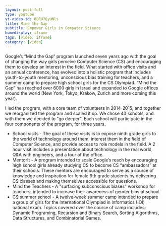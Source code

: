 ```yaml
---
layout: post-full
type: youtube
yt-video-id: 0QRU7QyUNls
title: Mind the Gap
subtitle: Empower Girls in Computer Science
homedisplay: iframe
tags: [video, iframe]
category: [video]
---
```


Google’s “Mind the Gap” program launched seven years ago with the goal of changing the way girls perceive Computer Science (CS) and encouraging them to develop an interest in the field.
What started with office visits and an annual conference, has evolved into a holistic program that includes youth-to-youth mentoring, unconscious bias training for teachers, and a summer camp to prepare high school girls for the CS Olympiad.  “Mind the Gap” has reached over 6000 girls in Israel and expanded to Google offices around the world (New York, Tokyo, Krakow, Zurich and more coming this year).

I led the program, with a core team of volunteers in 2014-2015, and together we reorganized the program and scaled it up. We chose 40 schools, and with them we decided to "go deeper". Each school will participate in the four components of the program, for three years.

* School visits - The goal of these visits is to expose ninth grade girls to the world of technology around them, interest them in the field of Computer Science, and provide access to role models in the field. A 2 hour visit includes a presentation about technology in the real world, Q&A with engineers, and a tour of the office.
* MentorIt - A program intended to scale Google’s reach by encouraging high school girls already studying CS to become CS “ambassadors” at their schools. These mentors are encouraged to serve as a source of knowledge and inspiration for female 9th grade students by delivering CS classes and making themselves accessible for questions.
* Mind the Teachers -  A "surfacing subconscious biases" workshop for teachers, intended to increase their awareness of gender bias at school.
* CS summer school - A twelve-week summer camp intended to prepare a group of girls for the International Olympiad in Informatics (IOI) national exam. Topics covered over the course of camp includes: Dynamic Programing, Recursion and Binary Search, Sorting Algorithms, Data Structures, and Combinatorial Games.
